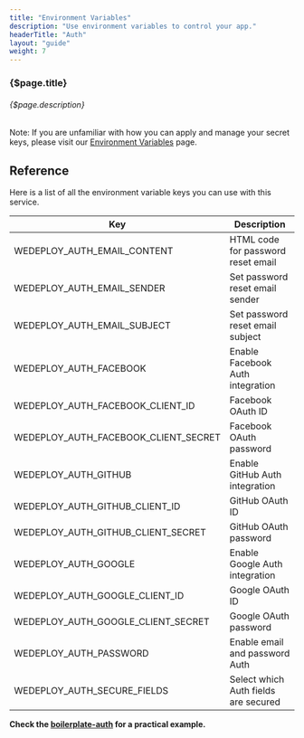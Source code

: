 ```yaml
---
title: "Environment Variables"
description: "Use environment variables to control your app."
headerTitle: "Auth"
layout: "guide"
weight: 7
---
```


### {$page.title}

###### {$page.description}

<aside>

Note: If you are unfamiliar with how you can apply and manage your secret keys, please visit our [Environment Variables](/docs/intro/environment-variables.html) page.

</aside>

<article id="1">

## Reference

Here is a list of all the environment variable keys you can use with this service.

<div class="table-container">

| Key | Description |
| - | - |
| WEDEPLOY_AUTH_EMAIL_CONTENT | HTML code for password reset email |
| WEDEPLOY_AUTH_EMAIL_SENDER | Set password reset email sender |
| WEDEPLOY_AUTH_EMAIL_SUBJECT | Set password reset email subject |
| WEDEPLOY_AUTH_FACEBOOK | Enable Facebook Auth integration |
| WEDEPLOY_AUTH_FACEBOOK_CLIENT_ID | Facebook OAuth ID |
| WEDEPLOY_AUTH_FACEBOOK_CLIENT_SECRET | Facebook OAuth password |
| WEDEPLOY_AUTH_GITHUB | Enable GitHub Auth integration |
| WEDEPLOY_AUTH_GITHUB_CLIENT_ID | GitHub OAuth ID |
| WEDEPLOY_AUTH_GITHUB_CLIENT_SECRET | GitHub OAuth password |
| WEDEPLOY_AUTH_GOOGLE | Enable Google Auth integration |
| WEDEPLOY_AUTH_GOOGLE_CLIENT_ID | Google OAuth ID |
| WEDEPLOY_AUTH_GOOGLE_CLIENT_SECRET | Google OAuth password |
| WEDEPLOY_AUTH_PASSWORD | Enable email and password Auth |
| WEDEPLOY_AUTH_SECURE_FIELDS | Select which Auth fields are secured |

</div>

**Check the [boilerplate-auth](https://github.com/wedeploy/boilerplate-auth/blob/js/auth/container.json) for a practical example.**

</article>
